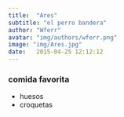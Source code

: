 ```yaml
---
title:  "Ares"
subtitle: "el perro bandera"
author: "Wferr"
avatar: "img/authors/wferr.png"
image: "img/Ares.jpg"
date:   2015-04-25 12:12:12
---
```


### comida favorita
- huesos
- croquetas
